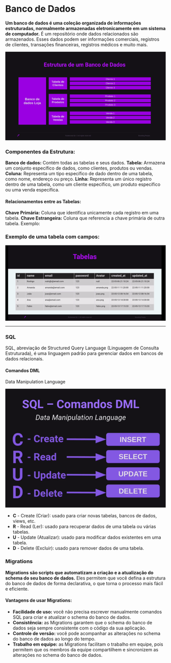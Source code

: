 # Banco de Dados

**Um banco de dados é uma coleção organizada de informações estruturadas, normalmente armazenadas eletronicamente em um sistema de computador.**
É um repositório onde dados relacionados são armazenados. Esses dados podem ser informações comerciais, registros de clientes, transações financeiras, registros médicos e muito mais.

![Structure](./structure.png)

### Componentes da Estrutura:

**Banco de dados:** Contém todas as tabelas e seus dados.
**Tabela:** Armazena um conjunto específico de dados, como clientes, produtos ou vendas.
**Coluna:** Representa um tipo específico de dado dentro de uma tabela, como nome, endereço ou preço.
**Linha:** Representa um único registro dentro de uma tabela, como um cliente específico, um produto específico ou uma venda específica.

#### Relacionamentos entre as Tabelas:

**Chave Primária:** Coluna que identifica unicamente cada registro em uma tabela.
**Chave Estrangeira:** Coluna que referencia a chave primária de outra tabela.
Exemplo:

### Exemplo de uma tabela com campos:

![Example](./example.png)

---

### SQL

SQL, abreviação de Structured Query Language (Linguagem de Consulta Estruturada), é uma linguagem padrão para gerenciar dados em bancos de dados relacionais.

#### Comandos DML

Data Manipulation Language

![alt text](image.png)

- **C** - Create (Criar): usado para criar novas tabelas, bancos de dados, views, etc.
- **R** - Read (Ler): usado para recuperar dados de uma tabela ou várias tabelas.
- **U** - Update (Atualizar): usado para modificar dados existentes em uma tabela.
- **D** - Delete (Excluir): usado para remover dados de uma tabela.

### Migrations

**Migrations são scripts que automatizam a criação e a atualização do schema do seu banco de dados.** Eles permitem que você defina a estrutura do banco de dados de forma declarativa, o que torna o processo mais fácil e eficiente.

#### Vantagens de usar Migrations:

- **Facilidade de uso:** você não precisa escrever manualmente comandos SQL para criar e atualizar o schema do banco de dados.
- **Consistência:** as Migrations garantem que o schema do banco de dados seja sempre consistente com o código da sua aplicação.
- **Controle de versão:** você pode acompanhar as alterações no schema do banco de dados ao longo do tempo.
- **Trabalho em equipe:** as Migrations facilitam o trabalho em equipe, pois permitem que os membros da equipe compartilhem e sincronizem as alterações no schema do banco de dados.
